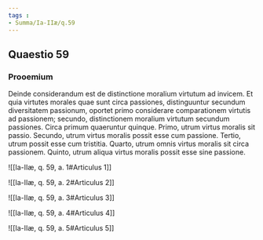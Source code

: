 ```yaml
---
tags : 
- Summa/Ia-IIæ/q.59
---
```


## Quaestio 59

### Prooemium

Deinde considerandum est de distinctione moralium virtutum ad invicem. Et quia virtutes morales quae sunt circa passiones, distinguuntur secundum diversitatem passionum, oportet primo considerare comparationem virtutis ad passionem; secundo, distinctionem moralium virtutum secundum passiones. Circa primum quaeruntur quinque. Primo, utrum virtus moralis sit passio. Secundo, utrum virtus moralis possit esse cum passione. Tertio, utrum possit esse cum tristitia. Quarto, utrum omnis virtus moralis sit circa passionem. Quinto, utrum aliqua virtus moralis possit esse sine passione.

![[Ia-IIæ, q. 59, a. 1#Articulus 1]]

![[Ia-IIæ, q. 59, a. 2#Articulus 2]]

![[Ia-IIæ, q. 59, a. 3#Articulus 3]]

![[Ia-IIæ, q. 59, a. 4#Articulus 4]]

![[Ia-IIæ, q. 59, a. 5#Articulus 5]]

